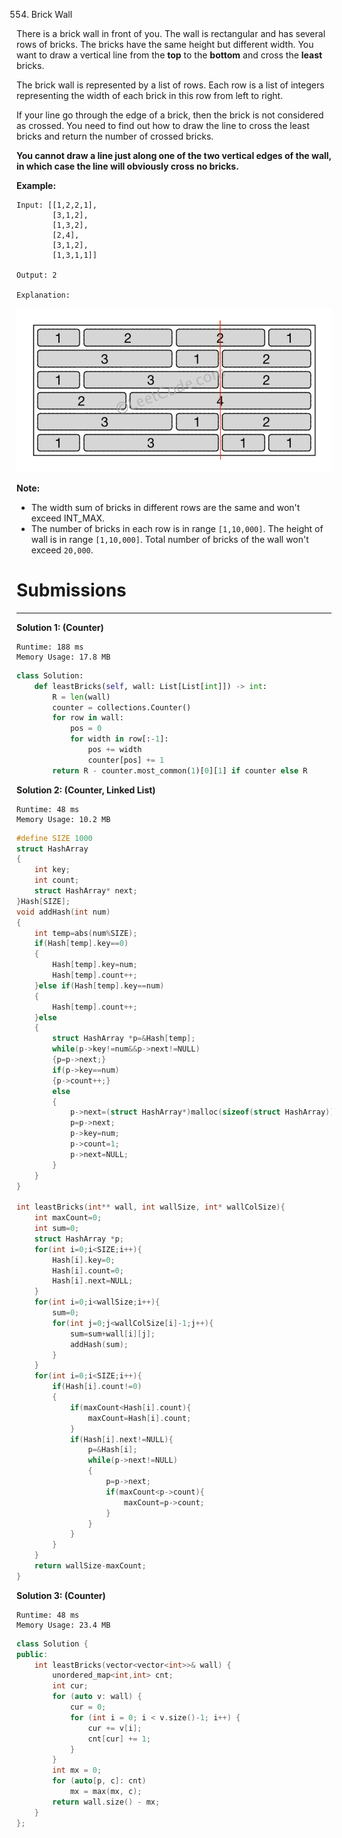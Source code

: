 554. Brick Wall

There is a brick wall in front of you. The wall is rectangular and has several rows of bricks. The bricks have the same height but different width. You want to draw a vertical line from the **top** to the **bottom** and cross the **least** bricks.

The brick wall is represented by a list of rows. Each row is a list of integers representing the width of each brick in this row from left to right.

If your line go through the edge of a brick, then the brick is not considered as crossed. You need to find out how to draw the line to cross the least bricks and return the number of crossed bricks.

**You cannot draw a line just along one of the two vertical edges of the wall, in which case the line will obviously cross no bricks.**

**Example:**
```
Input: [[1,2,2,1],
        [3,1,2],
        [1,3,2],
        [2,4],
        [3,1,2],
        [1,3,1,1]]

Output: 2

Explanation: 
```
![554_brick_wall.png](img/554_brick_wall.png)

**Note:**

* The width sum of bricks in different rows are the same and won't exceed INT_MAX.
* The number of bricks in each row is in range `[1,10,000]`. The height of wall is in range `[1,10,000]`. Total number of bricks of the wall won't exceed `20,000`.

# Submissions
---
**Solution 1: (Counter)**
```
Runtime: 188 ms
Memory Usage: 17.8 MB
```
```python
class Solution:
    def leastBricks(self, wall: List[List[int]]) -> int:
        R = len(wall)
        counter = collections.Counter()
        for row in wall:
            pos = 0
            for width in row[:-1]:
                pos += width
                counter[pos] += 1
        return R - counter.most_common(1)[0][1] if counter else R
```

**Solution 2: (Counter, Linked List)**
```
Runtime: 48 ms
Memory Usage: 10.2 MB
```
```c
#define SIZE 1000   
struct HashArray
{
    int key;
    int count;
    struct HashArray* next;
}Hash[SIZE];       
void addHash(int num)    
{
    int temp=abs(num%SIZE);     
    if(Hash[temp].key==0)
    {
        Hash[temp].key=num;
        Hash[temp].count++;
    }else if(Hash[temp].key==num)
    {
        Hash[temp].count++;     
    }else
    {
        struct HashArray *p=&Hash[temp]; 
        while(p->key!=num&&p->next!=NULL)    
        {p=p->next;}
        if(p->key==num)
        {p->count++;}
        else
        {
            p->next=(struct HashArray*)malloc(sizeof(struct HashArray));
            p=p->next;
            p->key=num;
            p->count=1;
            p->next=NULL;
        }
    }   
}

int leastBricks(int** wall, int wallSize, int* wallColSize){
    int maxCount=0;
    int sum=0;
    struct HashArray *p;
    for(int i=0;i<SIZE;i++){
        Hash[i].key=0;
        Hash[i].count=0;
        Hash[i].next=NULL;
    }
    for(int i=0;i<wallSize;i++){
        sum=0;
        for(int j=0;j<wallColSize[i]-1;j++){
            sum=sum+wall[i][j];
            addHash(sum);
        }
    }
    for(int i=0;i<SIZE;i++){
        if(Hash[i].count!=0)
        {  
            if(maxCount<Hash[i].count){
                maxCount=Hash[i].count;
            }
            if(Hash[i].next!=NULL){
                p=&Hash[i];
                while(p->next!=NULL)    
                {
                    p=p->next;
                    if(maxCount<p->count){
                        maxCount=p->count;
                    }
                }
            }  
        }
    }
    return wallSize-maxCount;
}
```

**Solution 3: (Counter)**
```
Runtime: 48 ms
Memory Usage: 23.4 MB
```
```c++
class Solution {
public:
    int leastBricks(vector<vector<int>>& wall) {
        unordered_map<int,int> cnt;
        int cur;
        for (auto v: wall) {
            cur = 0;
            for (int i = 0; i < v.size()-1; i++) {
                cur += v[i];
                cnt[cur] += 1;
            }
        }
        int mx = 0;
        for (auto[p, c]: cnt)
            mx = max(mx, c);
        return wall.size() - mx;
    }
};
```
